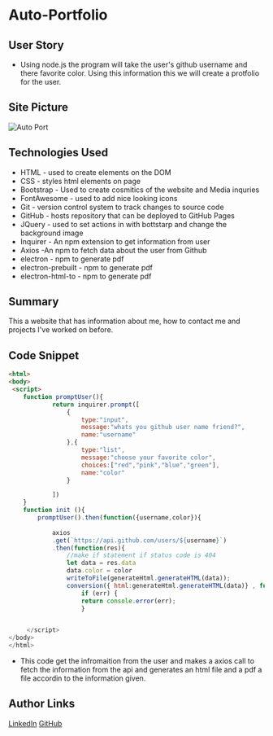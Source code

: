 # Auto-Portfolio
## User Story
- Using node.js the program will take the user's github username and there favorite color. Using this information this we will create a protfolio for the user.
## Site Picture
![Auto Port]()


## Technologies Used
- HTML - used to create elements on the DOM
- CSS - styles html elements on page
- Bootstrap - Used to create cosmitics of the website and Media inquries
- FontAwesome - used to add nice looking icons 
- Git - version control system to track changes to source code
- GitHub - hosts repository that can be deployed to GitHub Pages
- JQuery - used to set actions in with bottstarp and change the background image 
- Inquirer - An npm extension to get information from user
- Axios -An npm to fetch data about the user from Github 
- electron - npm to generate pdf
- electron-prebuilt - npm to generate pdf
- electron-html-to - npm to generate pdf

## Summary 
This a website that has information about me, how to contact me and projects I've worked on before.

## Code Snippet
```html
<html>
<body>
 <script>
    function promptUser(){
            return inquirer.prompt([
                {
                    type:"input",
                    message:"whats you github user name friend?",
                    name:"username"
                },{
                    type:"list",
                    message:"choose your favorite color",
                    choices:["red","pink","blue","green"],
                    name:"color"
                }

            ])
    }
    function init (){
        promptUser().then(function({username,color}){
            
            axios
            .get(`https://api.github.com/users/${username}`)
            .then(function(res){
                //make if statement if status code is 404
                let data = res.data
                data.color = color
                writeToFile(generateHtml.generateHTML(data));
                conversion({ html:generateHtml.generateHTML(data)} , function(err, result) {
                    if (err) {
                    return console.error(err);
                    }


     </script>
</body>
</html>
```
- This code get the infromaition from the user and makes a axios call to fetch the information from the api and generates an html file and a pdf a file accordin to the information given.
## Author Links
[LinkedIn](linkedin.com/in/andres-felipe-jimenez-ferreira-b67a35192)
[GitHub](https://github.com/AndresF97)